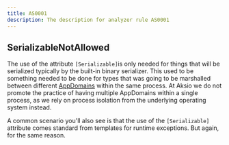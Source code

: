 ```yaml
---
title: AS0001
description: The description for analyzer rule AS0001
---
```

## SerializableNotAllowed

The use of the attribute `[Serializable]`is only needed for things that will be
serialized typically by the built-in binary serializer. This used to be something
needed to be done for types that was going to be marshalled between different
[AppDomains](https://docs.microsoft.com/en-us/dotnet/framework/app-domains/application-domains)
within the same process. At Aksio we do not promote the practice of having
multiple AppDomains within a single process, as we rely on process isolation from
the underlying operating system instead.

A common scenario you'll also see is that the use of the `[Serializable]` attribute
comes standard from templates for runtime exceptions. But again, for the same
reason.